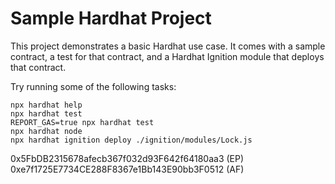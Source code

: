 # Sample Hardhat Project

This project demonstrates a basic Hardhat use case. It comes with a sample contract, a test for that contract, and a Hardhat Ignition module that deploys that contract.

Try running some of the following tasks:

```shell
npx hardhat help
npx hardhat test
REPORT_GAS=true npx hardhat test
npx hardhat node
npx hardhat ignition deploy ./ignition/modules/Lock.js
```

0x5FbDB2315678afecb367f032d93F642f64180aa3 (EP)
0xe7f1725E7734CE288F8367e1Bb143E90bb3F0512 (AF)
